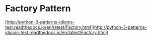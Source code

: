 

# Factory  Pattern
[http://python-3-patterns-idioms-test.readthedocs.io/en/latest/Factory.html](http://python-3-patterns-idioms-test.readthedocs.io/en/latest/Factory.html)
